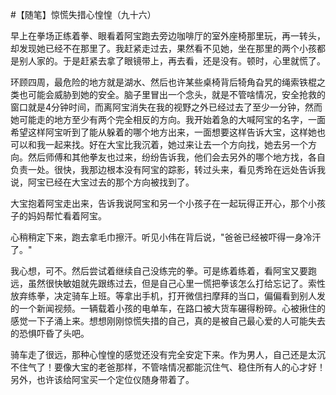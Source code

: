 #【随笔】惊慌失措心惶惶（九十六）

早上在拳场正练着拳、眼看着阿宝跑去旁边咖啡厅的室外座椅那里玩，再一转头，却发现她已经不在那里了。我赶紧走过去，果然看不见她，坐在那里的两个小孩都是别人家的。于是赶紧去拿了眼镜带上，再去看，还是没有。顿时，心里就慌了。

环顾四周，最危险的地方就是湖水、然后也许某些桌椅背后犄角旮旯的绳索铁棍之类也可能会威胁到她的安全。脑子里冒出一个念头，就是不管啥情况，安全抢救的窗口就是4分钟时间，而离阿宝消失在我的视野之外已经过去了至少一分钟，然而她可能走的地方至少有两个完全相反的方向。我开始着急的大喊阿宝的名字，一面希望这样阿宝听到了能从躲着的哪个地方出来，一面想要这样告诉大宝，这样她也可以和我一起来找。好在大宝比我沉着，她过来让去一个方向找，她去另一个方向。然后师傅和其他拳友也过来，纷纷告诉我，他们会去另外的哪个地方找，各自负责一处。很快，我那边根本没有阿宝的踪影，转过头来，看见秀玲在远处告诉我说，阿宝已经在大宝过去的那个方向被找到了。

大宝抱着阿宝走出来，告诉我说阿宝和另一个小孩子在一起玩得正开心，那个小孩子的妈妈帮忙看着阿宝。

心稍稍定下来，跑去拿毛巾擦汗。听见小伟在背后说，"爸爸已经被吓得一身冷汗了。"

我心想，可不。然后尝试着继续自己没练完的拳。可是练着练着，看阿宝又要跑远，虽然很快敏姐就先跟练过去，但是自己心里一慌把拳该怎么打给忘记了。索性放弃练拳，决定骑车上班。等拿出手机，打开微信扫摩拜的当口，偏偏看到别人发的一个新闻视频。一辆载着小孩的电单车，在路口被大货车碾得粉碎。心被揪住的感觉一下子涌上来。想想刚刚惊慌失措的自己，真的是被自己最心爱的人可能失去的恐惧吓昏了头吧。

骑车走了很远，那种心惶惶的感觉还没有完全安定下来。作为男人，自己还是太沉不住气了！要像大宝的老爸那样，不管啥情况都能沉住气、稳住所有人的心才好！另外，也许该给阿宝买一个定位仪随身带着了。